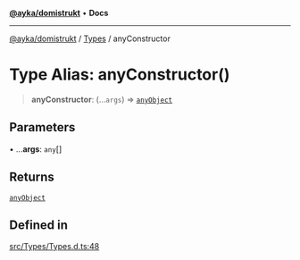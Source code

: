 [**@ayka/domistrukt**](../../../README.md) • **Docs**

***

[@ayka/domistrukt](../../../globals.md) / [Types](../README.md) / anyConstructor

# Type Alias: anyConstructor()

> **anyConstructor**: (...`args`) => [`anyObject`](anyObject.md)

## Parameters

• ...**args**: `any`[]

## Returns

[`anyObject`](anyObject.md)

## Defined in

[src/Types/Types.d.ts:48](https://github.com/AndreyMork/domistrukt/blob/edcfe9ca26584b5845c6864b1bb3eb94a6a879e3/src/Types/Types.d.ts#L48)
